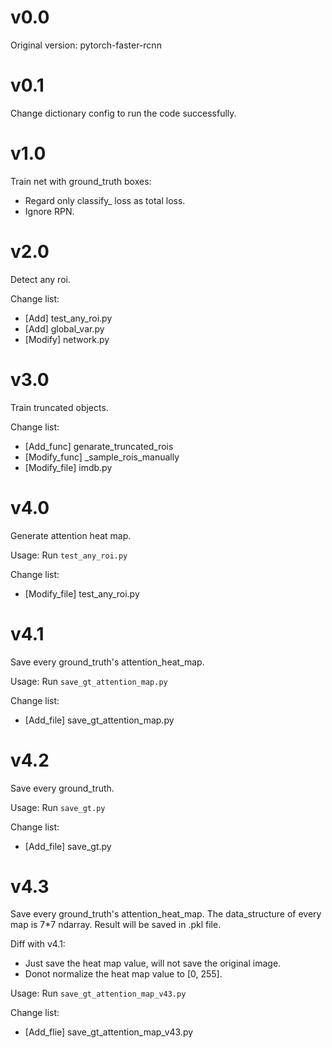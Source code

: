 # v0.0
Original version: pytorch-faster-rcnn

# v0.1
Change dictionary config to run the code successfully.

# v1.0  
Train net with ground_truth boxes:  
- Regard only classify_ loss as total loss.
- Ignore RPN.

# v2.0
Detect any roi.

Change list:
- [Add] test_any_roi.py
- [Add] global_var.py
- [Modify] network.py

# v3.0
Train truncated objects.

Change list:
- [Add_func] genarate_truncated_rois
- [Modify_func] _sample_rois_manually
- [Modify_file] imdb.py

# v4.0
Generate attention heat map.

Usage: Run `test_any_roi.py`

Change list:
- [Modify_file] test_any_roi.py

# v4.1
Save every ground_truth's attention_heat_map.

Usage: Run `save_gt_attention_map.py`

Change list:
- [Add_file] save_gt_attention_map.py

# v4.2
Save every ground_truth.

Usage: Run `save_gt.py`

Change list:
- [Add_file] save_gt.py

# v4.3
Save every ground_truth's attention_heat_map.
The data_structure of every map is 7*7 ndarray.
Result will be saved in .pkl file.

Diff with v4.1:
- Just save the heat map value, will not save the original image.
- Donot normalize the heat map value to [0, 255].

Usage: Run `save_gt_attention_map_v43.py`

Change list:
- [Add_flie] save_gt_attention_map_v43.py